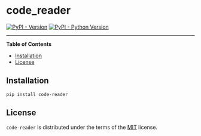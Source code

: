 # code_reader

[![PyPI - Version](https://img.shields.io/pypi/v/code-reader.svg)](https://pypi.org/project/code-reader)
[![PyPI - Python Version](https://img.shields.io/pypi/pyversions/code-reader.svg)](https://pypi.org/project/code-reader)

-----

**Table of Contents**

- [Installation](#installation)
- [License](#license)

## Installation

```console
pip install code-reader
```

## License

`code-reader` is distributed under the terms of the [MIT](https://spdx.org/licenses/MIT.html) license.

